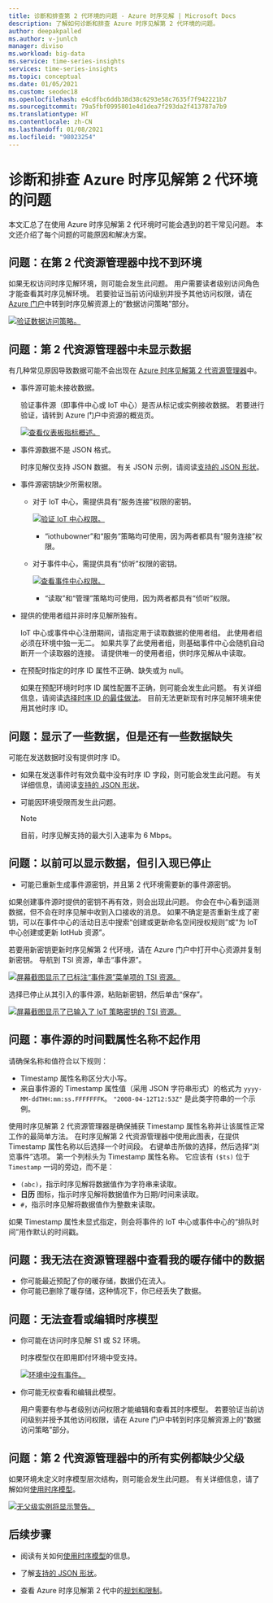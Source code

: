 ```yaml
---
title: 诊断和排查第 2 代环境的问题 - Azure 时序见解 | Microsoft Docs
description: 了解如何诊断和排查 Azure 时序见解第 2 代环境的问题。
author: deepakpalled
ms.author: v-junlch
manager: diviso
ms.workload: big-data
ms.service: time-series-insights
services: time-series-insights
ms.topic: conceptual
ms.date: 01/05/2021
ms.custom: seodec18
ms.openlocfilehash: e4cdfbc6ddb38d38c6293e58c7635f7f942221b7
ms.sourcegitcommit: 79a5fbf0995801e4d1dea7f293da2f413787a7b9
ms.translationtype: HT
ms.contentlocale: zh-CN
ms.lasthandoff: 01/08/2021
ms.locfileid: "98023254"
---
```

# <a name="diagnose-and-troubleshoot-an-azure-time-series-insights-gen2-environment"></a>诊断和排查 Azure 时序见解第 2 代环境的问题

本文汇总了在使用 Azure 时序见解第 2 代环境时可能会遇到的若干常见问题。 本文还介绍了每个问题的可能原因和解决方案。

## <a name="problem-i-cant-find-my-environment-in-the-gen2-explorer"></a>问题：在第 2 代资源管理器中找不到环境

如果无权访问时序见解环境，则可能会发生此问题。 用户需要读者级别访问角色才能查看其时序见解环境。 若要验证当前访问级别并授予其他访问权限，请在 [Azure 门户](https://portal.azure.cn/)中转到时序见解资源上的“数据访问策略”部分。

  [![验证数据访问策略。](./media/preview-troubleshoot/verify-data-access-policies.png)](./media/preview-troubleshoot/verify-data-access-policies.png#lightbox)

## <a name="problem-no-data-is-seen-in-the-gen2-explorer"></a>问题：第 2 代资源管理器中未显示数据

有几种常见原因导致数据可能不会出现在 [Azure 时序见解第 2 代资源管理器](https://insights.timeseries.azure.cn/preview)中。

- 事件源可能未接收数据。

    验证事件源（即事件中心或 IoT 中心）是否从标记或实例接收数据。 若要进行验证，请转到 Azure 门户中资源的概览页。

    [![查看仪表板指标概述。](./media/preview-troubleshoot/verify-dashboard-metrics.png)](./media/preview-troubleshoot/verify-dashboard-metrics.png#lightbox)

- 事件源数据不是 JSON 格式。

    时序见解仅支持 JSON 数据。 有关 JSON 示例，请阅读[支持的 JSON 形状](./concepts-json-flattening-escaping-rules.md)。

- 事件源密钥缺少所需权限。

  - 对于 IoT 中心，需提供具有“服务连接”权限的密钥。

    [![验证 IoT 中心权限。](./media/preview-troubleshoot/verify-correct-permissions.png)](./media/preview-troubleshoot/verify-correct-permissions.png#lightbox)

    - “iothubowner”和“服务”策略均可使用，因为两者都具有“服务连接”权限。

  - 对于事件中心，需提供具有“侦听”权限的密钥。
  
    [![查看事件中心权限。](./media/preview-troubleshoot/verify-eh-permissions.png)](./media/preview-troubleshoot/verify-eh-permissions.png#lightbox)

    - “读取”和“管理”策略均可使用，因为两者都具有“侦听”权限。

- 提供的使用者组并非时序见解所独有。

    IoT 中心或事件中心注册期间，请指定用于读取数据的使用者组。 此使用者组必须在环境中独一无二。 如果共享了此使用者组，则基础事件中心会随机自动断开一个读取器的连接。 请提供唯一的使用者组，供时序见解从中读取。

- 在预配时指定的时序 ID 属性不正确、缺失或为 null。

    如果在预配环境时时序 ID 属性配置不正确，则可能会发生此问题。 有关详细信息，请阅读[选择时序 ID 的最佳做法](./how-to-select-tsid.md)。 目前无法更新现有时序见解环境来使用其他时序 ID。

## <a name="problem-some-data-shows-but-some-is-missing"></a>问题：显示了一些数据，但是还有一些数据缺失

可能在发送数据时没有提供时序 ID。

- 如果在发送事件时有效负载中没有时序 ID 字段，则可能会发生此问题。 有关详细信息，请阅读[支持的 JSON 形状](./concepts-json-flattening-escaping-rules.md)。
- 可能因环境受限而发生此问题。

    > [!NOTE]
    > 目前，时序见解支持的最大引入速率为 6 Mbps。

## <a name="problem-data-was-showing-but-now-ingestion-has-stopped"></a>问题：以前可以显示数据，但引入现已停止

- 可能已重新生成事件源密钥，并且第 2 代环境需要新的事件源密钥。

如果创建事件源时提供的密钥不再有效，则会出现此问题。 你会在中心看到遥测数据，但不会在时序见解中收到入口接收的消息。 如果不确定是否重新生成了密钥，可以在事件中心的活动日志中搜索“创建或更新命名空间授权规则”或“为 IoT 中心创建或更新 IotHub 资源”。

若要用新密钥更新时序见解第 2 代环境，请在 Azure 门户中打开中心资源并复制新密钥。 导航到 TSI 资源，单击“事件源”。

   [![屏幕截图显示了已标注“事件源”菜单项的 TSI 资源。](./media/preview-troubleshoot/update-hub-key-step-1.png)](./media/preview-troubleshoot/update-hub-key-step-1.png#lightbox)

选择已停止从其引入的事件源，粘贴新密钥，然后单击“保存”。

   [![屏幕截图显示了已输入了 IoT 策略密钥的 TSI 资源。](./media/preview-troubleshoot/update-hub-key-step-2.png)](./media/preview-troubleshoot/update-hub-key-step-2.png#lightbox)

## <a name="problem-my-event-sources-timestamp-property-name-doesnt-work"></a>问题：事件源的时间戳属性名称不起作用

请确保名称和值符合以下规则：

- Timestamp 属性名称区分大小写。
- 来自事件源的 Timestamp 属性值（采用 JSON 字符串形式）的格式为 `yyyy-MM-ddTHH:mm:ss.FFFFFFFK`。 `"2008-04-12T12:53Z"` 是此类字符串的一个示例。

使用时序见解第 2 代资源管理器是确保捕获 Timestamp 属性名称并让该属性正常工作的最简单方法。 在时序见解第 2 代资源管理器中使用此图表，在提供 Timestamp 属性名称以后选择一个时间段。 右键单击所做的选择，然后选择“浏览事件”选项。 第一个列标头为 Timestamp 属性名称。 它应该有 `($ts)` 位于 `Timestamp` 一词的旁边，而不是：

- `(abc)`，指示时序见解将数据值作为字符串来读取。
- **日历** 图标，指示时序见解将数据值作为日期/时间来读取。
- `#`，指示时序见解将数据值作为整数来读取。

如果 Timestamp 属性未显式指定，则会将事件的 IoT 中心或事件中心的“排队时间”用作默认的时间戳。

## <a name="problem-i-cant-view-data-from-my-warm-store-in-the-explorer"></a>问题：我无法在资源管理器中查看我的暖存储中的数据

- 你可能最近预配了你的暖存储，数据仍在流入。
- 你可能已删除了暖存储，这种情况下，你已经丢失了数据。

## <a name="problem-i-cant-view-or-edit-my-time-series-model"></a>问题：无法查看或编辑时序模型

- 你可能在访问时序见解 S1 或 S2 环境。

   时序模型仅在即用即付环境中受支持。

   [![环境中没有事件。](./media/preview-troubleshoot/troubleshoot-no-events.png)](./media/preview-troubleshoot/troubleshoot-no-events.png#lightbox)

- 你可能无权查看和编辑此模型。

   用户需要有参与者级别访问权限才能编辑和查看其时序模型。 若要验证当前访问级别并授予其他访问权限，请在 Azure 门户中转到时序见解资源上的“数据访问策略”部分。

## <a name="problem-all-my-instances-in-the-gen2-explorer-lack-a-parent"></a>问题：第 2 代资源管理器中的所有实例都缺少父级

如果环境未定义时序模型层次结构，则可能会发生此问题。 有关详细信息，请了解如何[使用时序模型](./time-series-insights-overview.md)。

  [![无父级实例将显示警告。](./media/preview-troubleshoot/unparented-instances.png)](./media/preview-troubleshoot/unparented-instances.png#lightbox)

## <a name="next-steps"></a>后续步骤

- 阅读有关如何[使用时序模型](./time-series-insights-overview.md)的信息。

- 了解[支持的 JSON 形状](./concepts-json-flattening-escaping-rules.md)。

- 查看 Azure 时序见解第 2 代中的[规划和限制](./how-to-plan-your-environment.md)。

